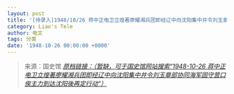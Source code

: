 ```yaml
---
layout: post
title: '[待录入]1948/10/26 蒋中正电卫立煌著廖耀湘兵团即经辽中向沈阳集中并令刘玉章部协同海军固守营口俟主力到达沈阳後再定行动'
category: Liao's Tele
author: 电文
tags: 分类
date: '1948-10-26 00:00:00 +0000'
---
```



> 来源：国史馆 [*原档链接：（暂缺，可于国史馆网站搜索“1948-10-26 蒋中正电卫立煌著廖耀湘兵团即经辽中向沈阳集中并令刘玉章部协同海军固守营口俟主力到达沈阳後再定行动“）*]()
